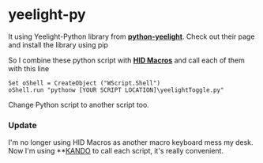 # yeelight-py

It using Yeelight-Python library from **[python-yeelight](https://github.com/skorokithakis/python-yeelight)**.
Check out their page and install the library using pip

So I combine these python script with **[HID Macros](https://www.hidmacros.eu/)** and call each of them with this line

```shell
Set oShell = CreateObject ("WScript.Shell")
oShell.run "pythonw [YOUR SCRIPT LOCATION]\yeelightToggle.py"
```

Change Python script to another script too.

### Update

I'm no longer using HID Macros as another macro keyboard mess my desk. Now I'm using \*\*[KANDO](https://github.com/kando-menu/kando) to call each script, it's really convenient.
